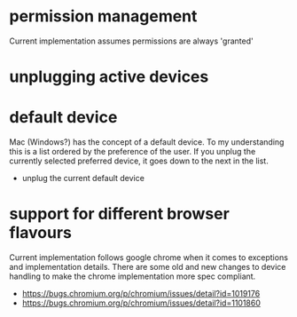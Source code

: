 # permission management
Current implementation assumes permissions are always 'granted'

# unplugging active devices

# default device
Mac (Windows?) has the concept of a default device.
To my understanding this is a list ordered by the preference of the user.
If you unplug the currently selected preferred device, it goes down to the next in the list.

- unplug the current default device

# support for different browser flavours
Current implementation follows google chrome when it comes to exceptions and implementation details.
There are some old and new changes to device handling to make the chrome implementation more spec compliant.
- https://bugs.chromium.org/p/chromium/issues/detail?id=1019176
- https://bugs.chromium.org/p/chromium/issues/detail?id=1101860


